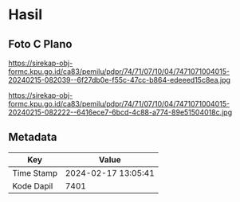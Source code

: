 # Hasil

## Foto C Plano

https://sirekap-obj-formc.kpu.go.id/ca83/pemilu/pdpr/74/71/07/10/04/7471071004015-20240215-082039--6f27db0e-f55c-47cc-b864-edeeed15c8ea.jpg

https://sirekap-obj-formc.kpu.go.id/ca83/pemilu/pdpr/74/71/07/10/04/7471071004015-20240215-082222--6416ece7-6bcd-4c88-a774-89e51504018c.jpg


## Metadata

| Key        | Value               |
| ---------- | ------------------- |
| Time Stamp | 2024-02-17 13:05:41 |
| Kode Dapil | 7401                |



